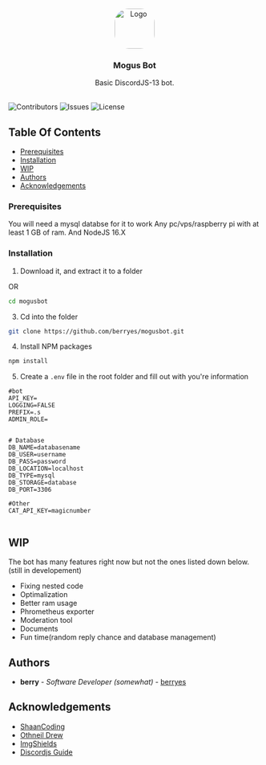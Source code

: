 <br/>
<p align="center">
  <a href="https://github.com/berryes/mogusbot">
    <img src="logo.jpg" alt="Logo" width="80" height="80" style="border-radius: 2em">
  </a>

  <h3 align="center">Mogus Bot</h3>

  <p align="center">
    Basic DiscordJS-13 bot.
    <br/>
    <br/>
  </p>
</p>

![Contributors](https://img.shields.io/github/contributors/berryes/mogusbot?color=dark-green) ![Issues](https://img.shields.io/github/issues/berryes/mogusbot) ![License](https://img.shields.io/github/license/berryes/mogusbot) 

## Table Of Contents

  * [Prerequisites](#prerequisites)
  * [Installation](#installation)
* [WIP](#wip)
* [Authors](#authors)
* [Acknowledgements](#acknowledgements)

### Prerequisites

You will need a mysql databse for it to work
Any pc/vps/raspberry pi with at least 1 GB of ram.
And NodeJS 16.X

### Installation

1. Download it, and extract it to a folder

OR
```sh
cd mogusbot
```
3. Cd into the folder
```sh
git clone https://github.com/berryes/mogusbot.git
```

4. Install NPM packages

```sh
npm install
```
5. Create a `.env` file in the root folder and fill out with you're information
```env
#bot 
API_KEY=
LOGGING=FALSE
PREFIX=.s
ADMIN_ROLE=


# Database 
DB_NAME=databasename
DB_USER=username
DB_PASS=password
DB_LOCATION=localhost
DB_TYPE=mysql
DB_STORAGE=database
DB_PORT=3306

#Other
CAT_API_KEY=magicnumber


```


## WIP 
The bot has many features right now but not the ones listed down below. (still in developement)
* Fixing nested code
* Optimalization
* Better ram usage
* Phrometheus exporter
* Moderation tool
* Documents
* Fun time(random reply chance and database management)

## Authors

* **berry** - *Software Developer (somewhat)* - [berryes](https://github.com/berryes/)

## Acknowledgements

* [ShaanCoding](https://github.com/ShaanCoding/)
* [Othneil Drew](https://github.com/othneildrew/Best-README-Template)
* [ImgShields](https://shields.io/)
* [Discordjs Guide](https://discordjs.guide/)
